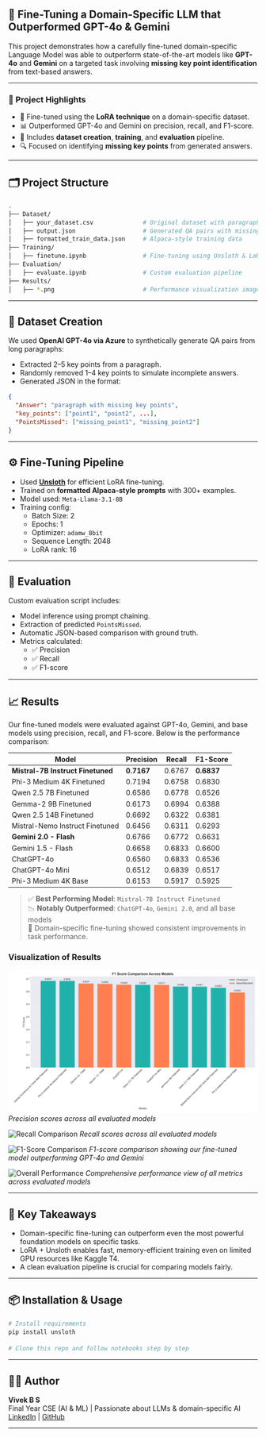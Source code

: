 ## 🧠 Fine-Tuning a Domain-Specific LLM that Outperformed GPT-4o & Gemini

This project demonstrates how a carefully fine-tuned domain-specific Language Model was able to outperform state-of-the-art models like **GPT-4o** and **Gemini** on a targeted task involving **missing key point identification** from text-based answers.

---

### 📌 Project Highlights
- 🚀 Fine-tuned using the **LoRA technique** on a domain-specific dataset.
- 📊 Outperformed GPT-4o and Gemini on precision, recall, and F1-score.
- 📁 Includes **dataset creation**, **training**, and **evaluation** pipeline.
- 🔍 Focused on identifying **missing key points** from generated answers.

---

## 🗂️ Project Structure
```bash
.
├── Dataset/
│   ├── your_dataset.csv              # Original dataset with paragraphs
│   ├── output.json                   # Generated QA pairs with missing key points
│   ├── formatted_train_data.json     # Alpaca-style training data
├── Training/
│   ├── finetune.ipynb                # Fine-tuning using Unsloth & LoRA
├── Evaluation/
│   ├── evaluate.ipynb                # Custom evaluation pipeline
├── Results/
│   ├── *.png                         # Performance visualization images
```

---

## 🧾 Dataset Creation

We used **OpenAI GPT-4o via Azure** to synthetically generate QA pairs from long paragraphs:
- Extracted 2–5 key points from a paragraph.
- Randomly removed 1–4 key points to simulate incomplete answers.
- Generated JSON in the format:

```json
{
  "Answer": "paragraph with missing key points",
  "key_points": ["point1", "point2", ...],
  "PointsMissed": ["missing_point1", "missing_point2"]
}
```

---

## ⚙️ Fine-Tuning Pipeline

- Used **[Unsloth](https://github.com/unslothai/unsloth)** for efficient LoRA fine-tuning.
- Trained on **formatted Alpaca-style prompts** with 300+ examples.
- Model used: `Meta-Llama-3.1-8B`
- Training config:
  - Batch Size: 2
  - Epochs: 1
  - Optimizer: `adamw_8bit`
  - Sequence Length: 2048
  - LoRA rank: 16

---

## 🧪 Evaluation

Custom evaluation script includes:
- Model inference using prompt chaining.
- Extraction of predicted `PointsMissed`.
- Automatic JSON-based comparison with ground truth.
- Metrics calculated:
  - ✅ Precision
  - ✅ Recall
  - ✅ F1-score

---
## 📈 Results

Our fine-tuned models were evaluated against GPT-4o, Gemini, and base models using precision, recall, and F1-score. Below is the performance comparison:

| Model                                      | Precision | Recall | F1-Score |
|-------------------------------------------|-----------|--------|----------|
| **Mistral-7B Instruct Finetuned**         | **0.7167** | 0.6767 | **0.6837** |
| Phi-3 Medium 4K Finetuned                 | 0.7194 | 0.6758 | 0.6830 |
| Qwen 2.5 7B Finetuned                     | 0.6586 | 0.6778 | 0.6526 |
| Gemma-2 9B Finetuned                      | 0.6173 | 0.6994 | 0.6388 |
| Qwen 2.5 14B Finetuned                    | 0.6692 | 0.6322 | 0.6381 |
| Mistral-Nemo Instruct Finetuned           | 0.6456 | 0.6311 | 0.6293 |
| **Gemini 2.0 - Flash**                    | 0.6766 | 0.6772 | 0.6631 |
| Gemini 1.5 - Flash                        | 0.6658 | 0.6833 | 0.6600 |
| ChatGPT-4o                                | 0.6560 | 0.6833 | 0.6536 |
| ChatGPT-4o Mini                           | 0.6512 | 0.6839 | 0.6517 |
| Phi-3 Medium 4K Base                      | 0.6153 | 0.5917 | 0.5925 |

> ✅ **Best Performing Model**: `Mistral-7B Instruct Finetuned`  
> 📉 **Notably Outperformed**: `ChatGPT-4o`, `Gemini 2.0`, and all base models  
> 🎯 Domain-specific fine-tuning showed consistent improvements in task performance.

### Visualization of Results

![Precision Comparison](https://github.com/astronova001/finetuning-small-llms-to-outperform-large-models-on-specific-tasks/blob/main/Results/f1_score_comparison.png)
*Precision scores across all evaluated models*

![Recall Comparison](Results/https://github.com/astronova001/finetuning-small-llms-to-outperform-large-models-on-specific-tasks/blob/main/Results/f1_score_comparison.png)
*Recall scores across all evaluated models*

![F1-Score Comparison](Results/https://github.com/astronova001/finetuning-small-llms-to-outperform-large-models-on-specific-tasks/blob/main/Results/model_performance_comparison.png)
*F1-score comparison showing our fine-tuned model outperforming GPT-4o and Gemini*

![Overall Performance](Results/https://github.com/astronova001/finetuning-small-llms-to-outperform-large-models-on-specific-tasks/blob/main/Results/metrics_heatmap.png)
*Comprehensive performance view of all metrics across evaluated models*

---

## 💬 Key Takeaways

- Domain-specific fine-tuning can outperform even the most powerful foundation models on specific tasks.
- LoRA + Unsloth enables fast, memory-efficient training even on limited GPU resources like Kaggle T4.
- A clean evaluation pipeline is crucial for comparing models fairly.

---

## 📦 Installation & Usage

```bash
# Install requirements
pip install unsloth

# Clone this repo and follow notebooks step by step
```

---

## 🧑‍💻 Author

**Vivek B S**  
Final Year CSE (AI & ML) | Passionate about LLMs & domain-specific AI  
[LinkedIn](https://www.linkedin.com/in/b-s-vivek/) | [GitHub](https://github.com/astronova001)

---

